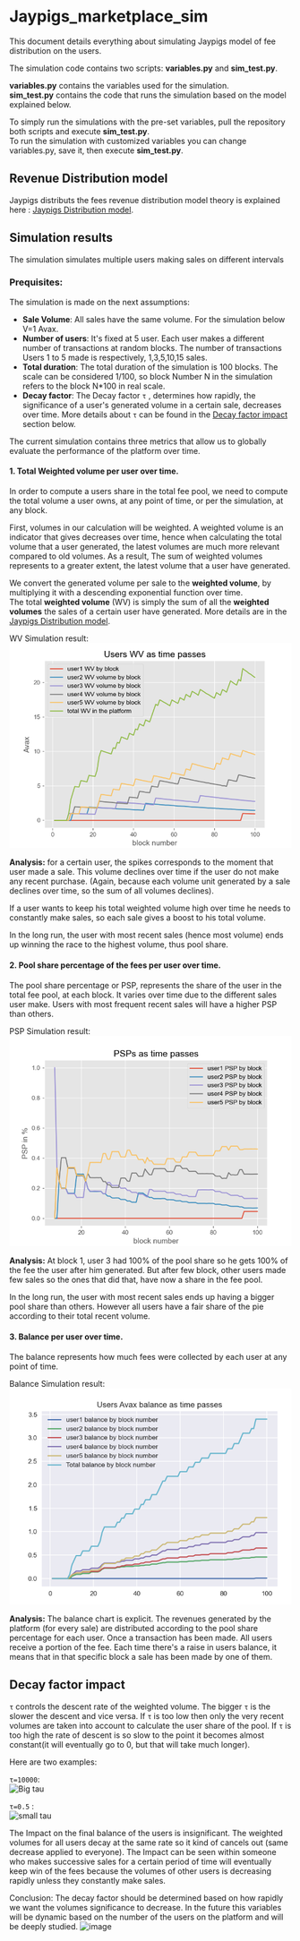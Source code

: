 # Jaypigs_marketplace_sim
This document details everything about simulating Jaypigs model of fee distribution on the users.

The simulation code contains two scripts: **variables.py** and **sim_test.py**.

**variables.py** contains the variables used for the simulation.  
**sim_test.py** contains the code that runs the simulation based on the model explained below.

To simply run the simulations with the pre-set variables, pull the repository both scripts and execute **sim_test.py**.  
To run the simulation with customized variables you can change variables.py, save it, then execute **sim_test.py**.
 
##  Revenue Distribution model

Jaypigs distributs the fees revenue distribution model theory is explained here :
[Jaypigs Distribution model](https://www.dropbox.com/s/4ypm2dvgnixfn0x/Jaypigs%20Revenue%20Sharing%20Model_v1.2.pdf?dl=0).

## Simulation results
The simulation simulates multiple users making sales on different intervals
### Prequisites:  

The simulation is made on the next assumptions:
- **Sale Volume**: All sales have the same volume. For the simulation below V=1 Avax.
- **Number of users**: It's fixed at 5 user. Each user makes a different number of transactions at random blocks. The number of transactions Users 1 to 5 made is respectively, 1,3,5,10,15 sales. 
- **Total duration**:  The total duration of the simulation is 100 blocks. The scale can be considered 1/100, so block Number N in the simulation refers to the block N*100 in real scale. 
- **Decay factor**: The Decay factor ```τ``` , determines how rapidly, the significance of a user's generated volume in a certain sale, decreases over time. More details about ```τ``` can be found in the [Decay factor impact](#real-cool-heading) section below. 



The current simulation contains three metrics that allow us to globally evaluate the performance of the platform over time.

#### 1. **Total Weighted volume per user over time.**  
In order to compute a users share in the total fee pool, we need to compute the total volume a user owns, at any point of time, or per the simulation, at any block.

First, volumes in our calculation will be weighted. A weighted volume is an indicator that gives decreases over time, hence when calculating the total volume that a user generated, the latest volumes are much more relevant compared to old volumes. As a result, The sum of weighted volumes represents to a greater extent, the latest volume that a user have generated. 

We convert the generated volume per sale to the **weighted volume**, by multiplying it with a descending exponential function over time.    
The total **weighted volume** (WV) is simply the sum of all the **weighted volumes** the sales of a certain user have generated. More details are in the [Jaypigs Distribution model](https://www.dropbox.com/s/4ypm2dvgnixfn0x/Jaypigs%20Revenue%20Sharing%20Model_v1.2.pdf?dl=0).

WV Simulation result:
![Total Weighted volume evolution per user](https://github.com/Bee8eyes/jaypigs-sims/blob/main/Weighted%20Volume.PNG)   
 
**Analysis:** for a certain user, the spikes corresponds to the moment that user made a sale. This volume declines over time if the user do not make any recent purchase. (Again, because each volume unit generated by a sale declines over time, so the sum of all volumes declines).  

If a user wants to keep his total weighted volume high over time he needs to constantly make sales, so each sale gives a boost to his total volume.

In the long run, the user with most recent sales (hence most volume) ends up winning the race to the highest volume, thus pool share.
  
#### 2. Pool share percentage of the fees per user over time.

The pool share percentage or PSP, represents the share of the user in the total fee pool, at each block. It varies over time due to the different sales user make. Users with most frequent recent sales will have a higher PSP than others.  

PSP Simulation result: 
![Pool share evolution per user](https://github.com/Bee8eyes/jaypigs-sims/blob/main/PSP.PNG)

**Analysis:** At block 1, user 3 had 100% of the pool share so he gets 100% of the fee the user after him generated. But after few block, other users made few sales so the ones that did that, have now a share in the fee pool. 

In the long run, the user with most recent sales ends up having a bigger pool share than others. However all users have a fair share of the pie according to their total recent volume.

#### 3. Balance per user over time.

The balance represents how much fees were collected by each user at any point of time.  

Balance Simulation result:
![Balance evolution per user](https://github.com/Bee8eyes/jaypigs-sims/blob/main/Balance.PNG)  

**Analysis:** The balance chart is explicit. The revenues generated by the platform (for every sale) are distributed according to the pool share percentage for each user. Once a transaction has been made. All users receive a portion of the fee. Each time there's a raise in users balance, it means that in that specific block a sale has been made by one of them.

## Decay factor impact
```τ``` controls the descent rate of the weighted volume. The bigger ```τ``` is the slower the descent and vice versa. If ```τ``` is too low then only the very recent volumes are taken into account to calculate the user share of the pool. If ```τ``` is too high the rate of descent is so slow to the point it becomes almost constant(it will eventually go to 0, but that will take much longer).

Here are two examples:

```τ=10000```:  
![Big tau](https://github.com/Bee8eyes/jaypigs-sims/blob/main/big_tau.PNG)  

```τ=0.5``` :  
![small tau](https://github.com/Bee8eyes/jaypigs-sims/blob/main/small_tau.PNG) 

The Impact on the final balance of the users is insignificant. The weighted volumes for all users decay at the same rate so it kind of cancels out (same decrease applied to everyone).
The Impact can be seen within someone who makes successive sales for a certain period of time will eventually keep win of the fees because the volumes of other users is decreasing rapidly unless they constantly make sales. 

Conclusion: The decay factor should be determined based on how rapidly we want the volumes significance to decrease. In the future this variables will be dynamic based on the number of the users on the platform and will be deeply studied.
![image](https://user-images.githubusercontent.com/99687146/160261785-b49c5e76-0cea-451d-997f-fcaecea28901.png)

